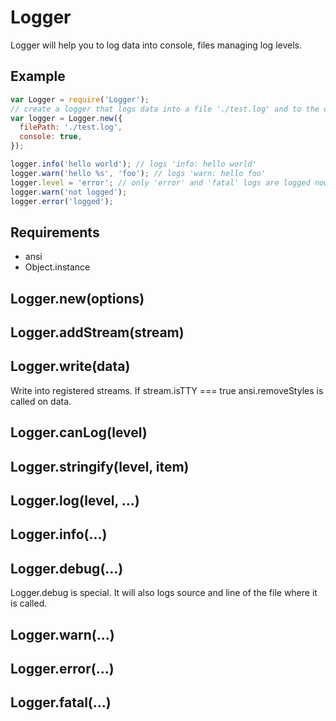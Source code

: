 Logger
=============

Logger will help you to log data into console, files managing log levels.

## Example

```javascript
var Logger = require('Logger');
// create a logger that logs data into a file './test.log' and to the console
var logger = Logger.new({
  filePath: './test.log',
  console: true,
});

logger.info('hello world'); // logs 'info: hello world'
logger.warn('hello %s', 'foo'); // logs 'warn: hello foo'
logger.level = 'error'; // only 'error' and 'fatal' logs are logged now
logger.warn('not logged');
logger.error('logged');

```

## Requirements

- ansi
- Object.instance

## Logger.new(options)



## Logger.addStream(stream)



## Logger.write(data)

Write into registered streams. If stream.isTTY === true ansi.removeStyles is called on data.

## Logger.canLog(level)



## Logger.stringify(level, item)



## Logger.log(level, ...)


## Logger.info(...)

## Logger.debug(...)

Logger.debug is special. It will also logs source and line of the file where it is called.

## Logger.warn(...)

## Logger.error(...)

## Logger.fatal(...)


